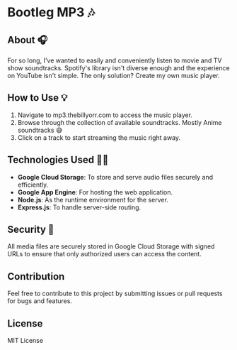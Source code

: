 # Bootleg MP3 :notes: 

## About :headphones:
For so long, I've wanted to easily and conveniently listen to movie and TV show soundtracks. Spotify's library isn't diverse enough and the experience on YouTube isn't simple. The only solution? Create my own music player. 

## How to Use :bulb:
1. Navigate to mp3.thebillyorr.com to access the music player.
2. Browse through the collection of available soundtracks. Mostly Anime soundtracks :sweat_smile:
3. Click on a track to start streaming the music right away.

## Technologies Used :technologist:
- **Google Cloud Storage**: To store and serve audio files securely and efficiently.
- **Google App Engine**: For hosting the web application.
- **Node.js**: As the runtime environment for the server.
- **Express.js**: To handle server-side routing.

## Security :closed_lock_with_key:	
All media files are securely stored in Google Cloud Storage with signed URLs to ensure that only authorized users can access the content.

## Contribution
Feel free to contribute to this project by submitting issues or pull requests for bugs and features.

## License
MIT License

